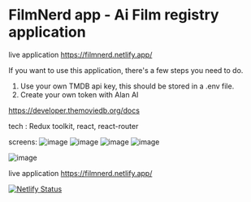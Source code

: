 # FilmNerd app - Ai Film registry application


live application
https://filmnerd.netlify.app/


If you want to use this application, there's a few steps you need to do. 

1. Use your own TMDB api key, this should be stored in a .env file.
2. Create your own token with Alan AI

https://developer.themoviedb.org/docs

tech : Redux toolkit, react, react-router



screens: 
![image](https://github.com/msagerup/Ai-Movies/assets/23620566/c01d868f-dadd-4c52-b091-23d0356f6ff3)
![image](https://github.com/msagerup/Ai-Movies/assets/23620566/d29a8293-4c33-4b75-a6d2-1ca3c9812aa3)
![image](https://github.com/msagerup/Ai-Movies/assets/23620566/2023a8ab-3dfd-4f68-b5b8-b678439f95e9)
![image](https://github.com/msagerup/Ai-Movies/assets/23620566/9b551817-3dc2-4dec-97e4-dcd55f3962fb)

![image](https://github.com/msagerup/Ai-Movies/assets/23620566/57f93d0f-efb8-4a77-bda3-75e6790bd276)







live application
https://filmnerd.netlify.app/


[![Netlify Status](https://api.netlify.com/api/v1/badges/0c0f60c3-4a12-4305-a494-1ec45cce7aa4/deploy-status)](https://app.netlify.com/sites/film-nerd/deploys)
